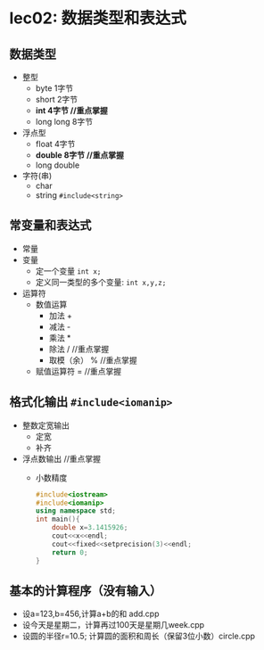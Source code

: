 # lec02: 数据类型和表达式
## 数据类型
- 整型 
    + byte  1字节
    + short 2字节
    + **int   4字节 //重点掌握**
    + long long 8字节
- 浮点型
    + float     4字节
    + **double    8字节 //重点掌握**
    + long double 
- 字符(串)
    + char
    + string   ```#include<string>```
    
## 常变量和表达式  
- 常量
- 变量
    - 定一个变量 ```int x;```
    - 定义同一类型的多个变量: ```int x,y,z;```
- 运算符 
    + 数值运算
        +  加法 +
        +  减法 -
        +  乘法 *
        +  除法 /         //重点掌握
        +  取模（余） %    //重点掌握
    + 赋值运算符 =         //重点掌握


## 格式化输出 ```#include<iomanip>```
- 整数定宽输出
    + 定宽
    + 补齐
- 浮点数输出 //重点掌握
    + 小数精度

      ```C++
      #include<iostream>
      #include<iomanip>
      using namespace std;
      int main(){
          double x=3.1415926;
          cout<<x<<endl;
          cout<<fixed<<setprecision(3)<<endl;
          return 0;
      }
      ```


## 基本的计算程序（没有输入）

- 设a=123,b=456,计算a+b的和 add.cpp
- 设今天是星期二，计算再过100天是星期几week.cpp
- 设圆的半径r=10.5; 计算圆的面积和周长（保留3位小数）circle.cpp